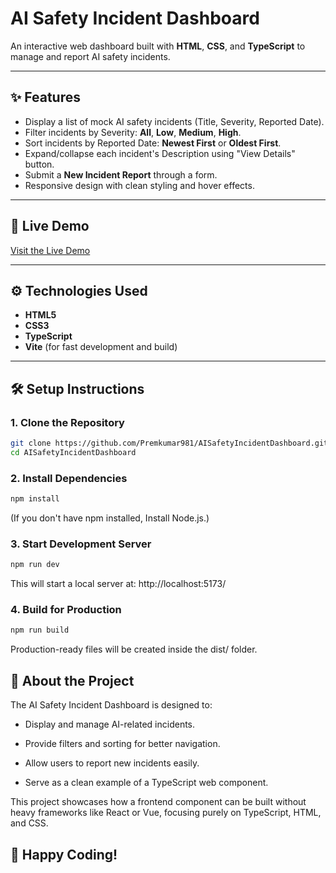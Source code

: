 # AI Safety Incident Dashboard

An interactive web dashboard built with **HTML**, **CSS**, and **TypeScript** to manage and report AI safety incidents.

---

## ✨ Features

- Display a list of mock AI safety incidents (Title, Severity, Reported Date).
- Filter incidents by Severity: **All**, **Low**, **Medium**, **High**.
- Sort incidents by Reported Date: **Newest First** or **Oldest First**.
- Expand/collapse each incident's Description using "View Details" button.
- Submit a **New Incident Report** through a form.
- Responsive design with clean styling and hover effects.

---

## 🚀 Live Demo

[Visit the Live Demo](https://aisafetyincidentdashboard.netlify.app/)

---

## ⚙️ Technologies Used

- **HTML5**
- **CSS3**
- **TypeScript**
- **Vite** (for fast development and build)

---

## 🛠️ Setup Instructions

### 1. Clone the Repository

```bash
git clone https://github.com/Premkumar981/AISafetyIncidentDashboard.git
cd AISafetyIncidentDashboard
```

### 2. Install Dependencies

```bash
npm install
```
(If you don't have npm installed, Install Node.js.)

### 3. Start Development Server

```bash
npm run dev
```
This will start a local server at: http://localhost:5173/

### 4. Build for Production

```bash
npm run build
```
Production-ready files will be created inside the dist/ folder.

## 📖 About the Project
The AI Safety Incident Dashboard is designed to:

- Display and manage AI-related incidents.

- Provide filters and sorting for better navigation.

- Allow users to report new incidents easily.

- Serve as a clean example of a TypeScript web component.

This project showcases how a frontend component can be built without heavy frameworks like React or Vue, focusing purely on TypeScript, HTML, and CSS.

## 🚀 Happy Coding!
